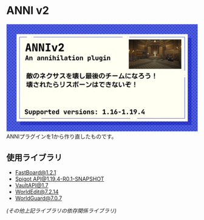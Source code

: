 # ANNI v2
![Thumbnail](./thumbnail.png)
ANNIプラグインを1から作り直したものです。

## 使用ライブラリ
* [FastBoard@1.2.1](https://github.com/MrMicky-FR/FastBoard)
* [Spigot API@1.19.4-R0.1-SNAPSHOT](https://www.spigotmc.org/threads/spigot-bungeecord-1-19-4.596508/)
* [VaultAPI@1.7](https://github.com/MilkBowl/VaultAPI)
* [WorldEdit@7.2.14](https://github.com/EngineHub/WorldEdit)
* [WorldGuard@7.0.7](https://github.com/EngineHub/WorldGuard)

*(その他上記ライブラリの依存関係ライブラリ)*
